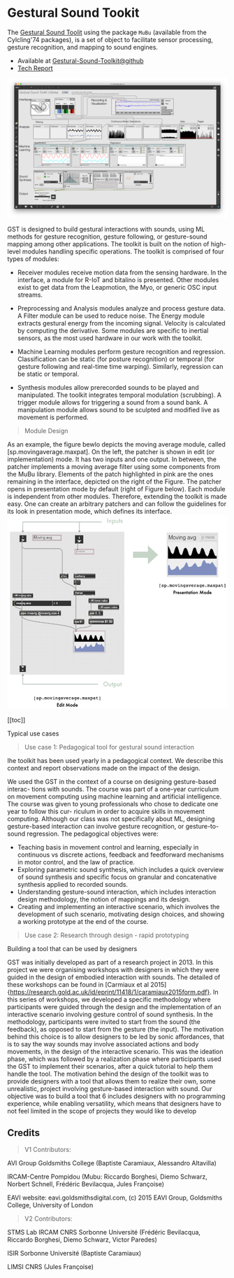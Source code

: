 # Gestural Sound Tookit

The  [Gestural Sound Toolit](https://github.com/ircam-ismm/Gestural-Sound-Toolkit) using the package `MuBu` (available from the Cylcling'74 packages), is a set of object to facilitate sensor processing, gesture recognition, and mapping to sound engines.

- Available at [Gestural-Sound-Toolkit@github](https://github.com/ircam-ismm/Gestural-Sound-Toolkit)
- [Tech Report](hhttps://nubo.ircam.fr/index.php/apps/files/?dir=/public_shares_fb&fileid=10684307)

![GST module design](./images-max-msp/gst-overview.png)

GST is designed to build gestural interactions with sounds, using ML methods for gesture recognition, gesture following, or gesture-sound mapping among other applications. The toolkit is built on the notion of high-level modules handling specific operations. The toolkit is comprised of four types of modules:

- Receiver modules receive motion data from the sensing hardware. In the interface, a module for R-IoT and bitalino is presented. Other modules exist to get data from the Leapmotion, the Myo, or generic OSC input streams. 

- Preprocessing and Analysis modules analyze and process gesture data. A Filter module can be used to reduce noise. The Energy module extracts gestural energy from the incoming signal. Velocity is calculated by computing the derivative. Some modules are specific to inertial sensors, as the most used hardware in our work with the toolkit.

- Machine Learning modules perform gesture recognition and regression. Classification can be static (for posture recognition) or temporal (for gesture following and real-time time warping). Similarly, regression can be static or temporal.

- Synthesis modules allow prerecorded sounds to be played and manipulated. The toolkit integrates temporal modulation (scrubbing). A trigger module allows for triggering a sound from a sound bank. A manipulation module allows sound to be sculpted and modified live as movement is performed.


> Module Design

As an example, the figure bewlo depicts the moving average module, called [sp.movingaverage.maxpat]. On the left, the patcher is shown in edit (or implementation) mode. It has two inputs and one output. In between, the patcher implements a moving average filter using some components from the MuBu library. Elements of the patch highlighted in pink are the ones remaining in the interface, depicted on the right of the Figure. The patcher opens in presentation mode by default (right of Figure below). Each module is independent from other modules. Therefore, extending the toolkit is made easy. One can create an arbitrary patchers and can follow the guidelines for its look in presentation mode, which defines its interface.
![GST module design](./images-max-msp/gst-module-design.png)

[[toc]]


Typical use cases

> Use case 1: Pedagogical tool for gestural sound interaction 

Ihe toolkit has been used yearly in a
pedagogical context. We describe this context and report observations made on
the impact of the design.

We used the GST in the context of a course on designing gesture-based interac-
tions with sounds. The course was part of a one-year curriculum on movement
computing using machine learning and artificial intelligence. The course was
given to young professionals who chose to dedicate one year to follow this cur-
riculum in order to acquire skills in movement computing. Although our class
was not specifically about ML, designing gesture-based interaction can involve
gesture recognition, or gesture-to-sound regression. The pedagogical objectives
were:
- Teaching basis in movement control and learning, especially in continuous
vs discrete actions, feedback and feedforward mechanisms in motor control,
and the law of practice.
- Exploring parametric sound synthesis, which includes a quick overview of
sound synthesis and specific focus on granular and concatenative synthesis
applied to recorded sounds.
- Understanding gesture-sound interaction, which includes interaction design
methodology, the notion of mappings and its design.
- Creating and implementing an interactive scenario, which involves the
development of such scenario, motivating design choices, and showing a
working prototype at the end of the course.

> Use case 2: Research through design - rapid prototyping

Building a tool that can be used by designers


GST was initially developed as part of a research project in 2013. In this project
we were organising workshops with designers in which they were guided in the
design of embodied interaction with sounds. The detailed of these workshops
can be found in [Carmiaux et al 2015]{https://research.gold.ac.uk/id/eprint/11418/1/caramiaux2015form.pdf}. In this series of workshops, we developed a
specific methodology where participants were guided through the design and
the implementation of an interactive scenario involving gesture control of sound
synthesis. In the methodology, participants were invited to start from the sound
(the feedback), as opposed to start from the gesture (the input). The motivation
behind this choice is to allow designers to be led by sonic affordances, that is to
say the way sounds may involve associated actions and body movements, in
the design of the interactive scenario. This was the ideation phase, which was
followed by a realization phase where participants used the GST to implement
their scenarios, after a quick tutorial to help them handle the tool.
The motivation behind the design of the toolkit was to provide designers with a
tool that allows them to realize their own, some unrealistic, project involving
gesture-based interaction with sound. Our objective was to build a tool that
6
includes designers with no programming experience, while enabling versatility,
which means that designers have to not feel limited in the scope of projects they
would like to develop

## Credits
> V1 Contributors:

AVI Group Goldsmiths College (Baptiste Caramiaux, Alessandro Altavilla)

IRCAM-Centre Pompidou (Mubu: Riccardo Borghesi, Diemo Schwarz, Norbert Schnell, Frédéric Bevilacqua, Jules Françoise) 

EAVI website: eavi.goldsmithsdigital.com, (c) 2015 EAVI Group, Goldsmiths College, University of London

> V2 Contributors:

STMS Lab IRCAM CNRS Sorbonne Université (Frédéric Bevilacqua, Riccardo Borghesi, Diemo Schwarz, Victor Paredes)

ISIR Sorbonne Université (Baptiste Caramiaux)

LIMSI CNRS (Jules Françoise)


